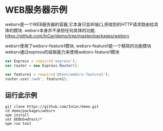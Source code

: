# WEB服务器示例

websrv是一个WEB服务器的容器,它本身只监听端口,把收到的HTTP请求路由给具体的模块.
websrv本身并不承担任何具体的功能.
<https://github.com/InCar/demo/tree/master/packages/websrv>

websrv使用了websrv-feature1模块,
websrv-feature1是一个精简的功能模块
websrv通过express的级联能力来使用websrv-feature1模块

```javascript
var Express = require('express');
var router = new Express.Router();

var feature1 = require('@test/websrv-feature1');
router.use('/web', feature1);
```

## 运行此示例
```SHELL
git clone https://github.com/InCar/demo.git
cd demo/packages/websrv
npm install
set DEBUG=@test/*
npm run test
```

